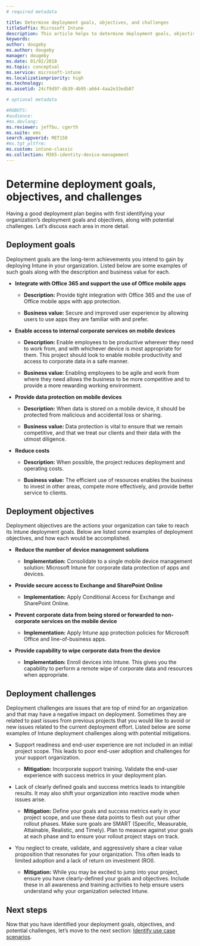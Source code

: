 ```yaml
---
# required metadata

title: Determine deployment goals, objectives, and challenges
titleSuffix: Microsoft Intune
description: This article helps to determine deployment goals, objectives, and challenges for an Microsoft Intune cloud-only implementation.
keywords:
author: dougeby
ms.author: dougeby
manager: dougeby
ms.date: 01/02/2018
ms.topic: conceptual
ms.service: microsoft-intune
ms.localizationpriority: high
ms.technology:
ms.assetid: 24cf9d97-db39-4b95-a664-4aa2e33edb87

# optional metadata

#ROBOTS:
#audience:
#ms.devlang:
ms.reviewer: jeffbu, cgerth
ms.suite: ems
search.appverid: MET150
#ms.tgt_pltfrm:
ms.custom: intune-classic
ms.collection: M365-identity-device-management
---
```


# Determine deployment goals, objectives, and challenges

Having a good deployment plan begins with first identifying your organization’s deployment goals and objectives, along with potential challenges. Let’s discuss each area in more detail.

## Deployment goals

Deployment goals are the long-term achievements you intend to gain by deploying Intune in your organization. Listed below are some examples of such goals along with the description and business value for each.

- **Integrate with Office 365 and support the use of Office mobile apps**

    - **Description:** Provide tight integration with Office 365 and the use of Office mobile apps with app protection.

    - **Business value:** Secure and improved user experience by allowing users to use apps they are familiar with and prefer.

- **Enable access to internal corporate services on mobile devices**

    - **Description:** Enable employees to be productive wherever they need to work from, and with whichever device is most appropriate for them. This project should look to enable mobile productivity and access to corporate data in a safe manner.

    - **Business value:** Enabling employees to be agile and work from where they need allows the business to be more competitive and to provide a more rewarding working environment.

- **Provide data protection on mobile devices**

    - **Description:** When data is stored on a mobile device, it should be protected from malicious and accidental loss or sharing.

    - **Business value:** Data protection is vital to ensure that we remain competitive, and that we treat our clients and their data with the utmost diligence.

- **Reduce costs**

    - **Description:** When possible, the project reduces deployment and operating costs.

    - **Business value:** The efficient use of resources enables the business to invest in other areas, compete more effectively, and provide better service to clients.

## Deployment objectives

Deployment objectives are the actions your organization can take to reach its Intune deployment goals. Below are listed some examples of deployment objectives, and how each would be accomplished.

- **Reduce the number of device management solutions**

    - **Implementation:** Consolidate to a single mobile device management solution: Microsoft Intune for corporate data protection of apps and devices.

- **Provide secure access to Exchange and SharePoint Online**

    - **Implementation:** Apply Conditional Access for Exchange and SharePoint Online.

- **Prevent corporate data from being stored or forwarded to non-corporate services on the mobile device**

    - **Implementation:** Apply Intune app protection policies for Microsoft Office and line-of-business apps.

- **Provide capability to wipe corporate data from the device**

    - **Implementation:** Enroll devices into Intune. This gives you the capability to perform a remote wipe of corporate data and resources when appropriate.

## Deployment challenges

Deployment challenges are issues that are top of mind for an organization and that may have a negative impact on deployment. Sometimes they are related to past issues from previous projects that you would like to avoid or new issues related to the current deployment effort. Listed below are some examples of Intune deployment challenges along with potential mitigations.

- Support readiness and end-user experience are not included in an initial project scope. This leads to poor end-user adoption and challenges for your support organization.

    - **Mitigation:** Incorporate support training. Validate the end-user experience with success metrics in your deployment plan.

- Lack of clearly defined goals and success metrics leads to intangible results. It may also shift your organization into reactive mode when issues arise.

    - **Mitigation:** Define your goals and success metrics early in your project scope, and use these data points to flesh out your other rollout phases. Make sure goals are SMART (Specific, Measurable, Attainable, Realistic, and Timely). Plan to measure against your goals at each phase and to ensure your rollout project stays on track.

- You neglect to create, validate, and aggressively share a clear value proposition that resonates for your organization. This often leads to limited adoption and a lack of return on investment (ROI).

    - **Mitigation:** While you may be excited to jump into your project, ensure you have clearly-defined your goals and objectives. Include these in all awareness and training activities to help ensure users understand why your organization selected Intune.

## Next steps

Now that you have identified your deployment goals, objectives, and potential challenges, let’s move to the next section: [Identify use case scenarios](planning-guide-scenarios.md).

